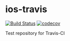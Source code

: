 # ios-travis

[![Build Status](https://travis-ci.org/kagemiku/ios-travis.svg?branch=master)](https://travis-ci.org/kagemiku/ios-travis)
[![codecov](https://codecov.io/gh/kagemiku/ios-travis/branch/master/graph/badge.svg)](https://codecov.io/gh/kagemiku/ios-travis)

Test repository for Travis-CI
